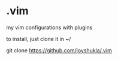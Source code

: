 # .vim

my vim configurations with plugins

to install, just clone it in ~/

git clone https://github.com/joyshukla/.vim
